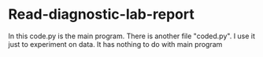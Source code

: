 # Read-diagnostic-lab-report
In this code.py is the main program. There is another file "coded.py". I use it just to experiment on data. It has nothing to do with main program
